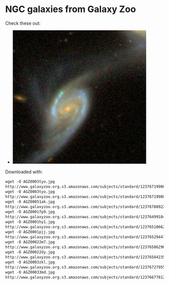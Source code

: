 # NGC galaxies from Galaxy Zoo

Check these out:

* ![AGZ0003tyo.jpg](https://raw.githubusercontent.com/drphilmarshall/GalaxyCraft/master/examples/GalaxyZoo-NGC/AGZ0003tyo.jpg)

Downloaded with:

    wget -O AGZ0003tyo.jpg http://www.galaxyzoo.org.s3.amazonaws.com/subjects/standard/1237671990804742206.jpg
    wget -O AGZ0003tyo.jpg http://www.galaxyzoo.org.s3.amazonaws.com/subjects/standard/1237671990804742206.jpg
    wget -O AGZ00051ak.jpg http://www.galaxyzoo.org.s3.amazonaws.com/subjects/standard/1237678892277563488.jpg
    wget -O AGZ0001fp9.jpg http://www.galaxyzoo.org.s3.amazonaws.com/subjects/standard/1237649918434541599.jpg
    wget -O AGZ0001hy1.jpg http://www.galaxyzoo.org.s3.amazonaws.com/subjects/standard/1237651066257342583.jpg
    wget -O AGZ0001pjj.jpg http://www.galaxyzoo.org.s3.amazonaws.com/subjects/standard/1237652944786292742.jpg
    wget -O AGZ00022m7.jpg http://www.galaxyzoo.org.s3.amazonaws.com/subjects/standard/1237658629695537327.jpg
    wget -O AGZ00022dy.jpg http://www.galaxyzoo.org.s3.amazonaws.com/subjects/standard/1237658423564304558.jpg
    wget -O AGZ0003zkl.jpg http://www.galaxyzoo.org.s3.amazonaws.com/subjects/standard/1237672795577516109.jpg
    wget -O AGZ00033md.jpg http://www.galaxyzoo.org.s3.amazonaws.com/subjects/standard/1237667781201494182.jpg
    
